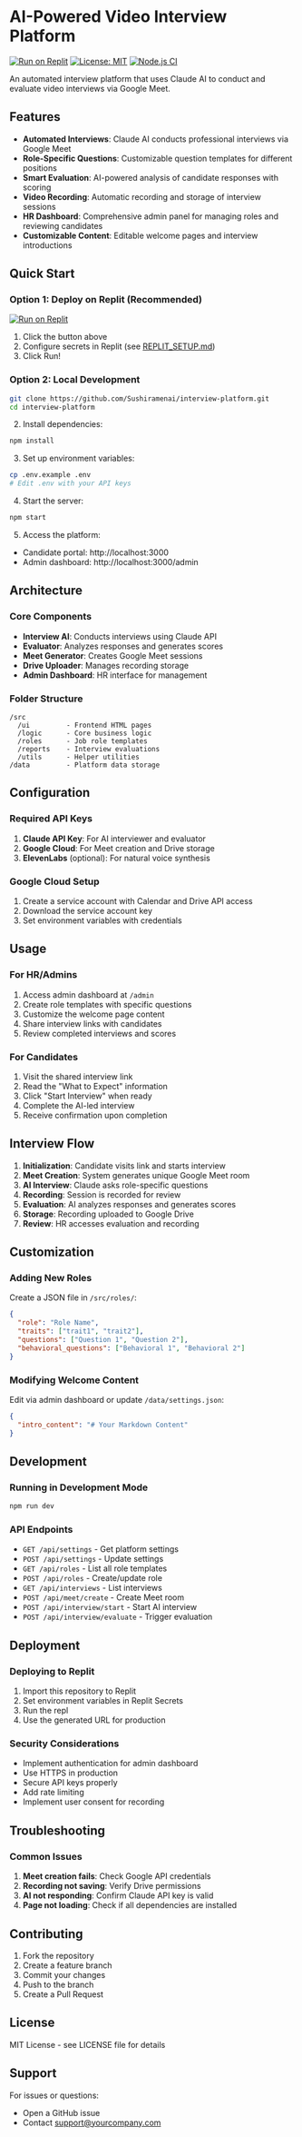 # AI-Powered Video Interview Platform

[![Run on Replit](https://replit.com/badge/github/Sushiramenai/interview-platform)](https://replit.com/new/github/Sushiramenai/interview-platform)
[![License: MIT](https://img.shields.io/badge/License-MIT-yellow.svg)](https://opensource.org/licenses/MIT)
[![Node.js CI](https://github.com/Sushiramenai/interview-platform/actions/workflows/test.yml/badge.svg)](https://github.com/Sushiramenai/interview-platform/actions/workflows/test.yml)

An automated interview platform that uses Claude AI to conduct and evaluate video interviews via Google Meet.

## Features

- **Automated Interviews**: Claude AI conducts professional interviews via Google Meet
- **Role-Specific Questions**: Customizable question templates for different positions
- **Smart Evaluation**: AI-powered analysis of candidate responses with scoring
- **Video Recording**: Automatic recording and storage of interview sessions
- **HR Dashboard**: Comprehensive admin panel for managing roles and reviewing candidates
- **Customizable Content**: Editable welcome pages and interview introductions

## Quick Start

### Option 1: Deploy on Replit (Recommended)
[![Run on Replit](https://replit.com/badge/github/Sushiramenai/interview-platform)](https://replit.com/new/github/Sushiramenai/interview-platform)

1. Click the button above
2. Configure secrets in Replit (see [REPLIT_SETUP.md](REPLIT_SETUP.md))
3. Click Run!

### Option 2: Local Development
```bash
git clone https://github.com/Sushiramenai/interview-platform.git
cd interview-platform
```

2. Install dependencies:
```bash
npm install
```

3. Set up environment variables:
```bash
cp .env.example .env
# Edit .env with your API keys
```

4. Start the server:
```bash
npm start
```

5. Access the platform:
- Candidate portal: http://localhost:3000
- Admin dashboard: http://localhost:3000/admin

## Architecture

### Core Components

- **Interview AI**: Conducts interviews using Claude API
- **Evaluator**: Analyzes responses and generates scores
- **Meet Generator**: Creates Google Meet sessions
- **Drive Uploader**: Manages recording storage
- **Admin Dashboard**: HR interface for management

### Folder Structure

```
/src
  /ui         - Frontend HTML pages
  /logic      - Core business logic
  /roles      - Job role templates
  /reports    - Interview evaluations
  /utils      - Helper utilities
/data         - Platform data storage
```

## Configuration

### Required API Keys

1. **Claude API Key**: For AI interviewer and evaluator
2. **Google Cloud**: For Meet creation and Drive storage
3. **ElevenLabs** (optional): For natural voice synthesis

### Google Cloud Setup

1. Create a service account with Calendar and Drive API access
2. Download the service account key
3. Set environment variables with credentials

## Usage

### For HR/Admins

1. Access admin dashboard at `/admin`
2. Create role templates with specific questions
3. Customize the welcome page content
4. Share interview links with candidates
5. Review completed interviews and scores

### For Candidates

1. Visit the shared interview link
2. Read the "What to Expect" information
3. Click "Start Interview" when ready
4. Complete the AI-led interview
5. Receive confirmation upon completion

## Interview Flow

1. **Initialization**: Candidate visits link and starts interview
2. **Meet Creation**: System generates unique Google Meet room
3. **AI Interview**: Claude asks role-specific questions
4. **Recording**: Session is recorded for review
5. **Evaluation**: AI analyzes responses and generates scores
6. **Storage**: Recording uploaded to Google Drive
7. **Review**: HR accesses evaluation and recording

## Customization

### Adding New Roles

Create a JSON file in `/src/roles/`:

```json
{
  "role": "Role Name",
  "traits": ["trait1", "trait2"],
  "questions": ["Question 1", "Question 2"],
  "behavioral_questions": ["Behavioral 1", "Behavioral 2"]
}
```

### Modifying Welcome Content

Edit via admin dashboard or update `/data/settings.json`:

```json
{
  "intro_content": "# Your Markdown Content"
}
```

## Development

### Running in Development Mode

```bash
npm run dev
```

### API Endpoints

- `GET /api/settings` - Get platform settings
- `POST /api/settings` - Update settings
- `GET /api/roles` - List all role templates
- `POST /api/roles` - Create/update role
- `GET /api/interviews` - List interviews
- `POST /api/meet/create` - Create Meet room
- `POST /api/interview/start` - Start AI interview
- `POST /api/interview/evaluate` - Trigger evaluation

## Deployment

### Deploying to Replit

1. Import this repository to Replit
2. Set environment variables in Replit Secrets
3. Run the repl
4. Use the generated URL for production

### Security Considerations

- Implement authentication for admin dashboard
- Use HTTPS in production
- Secure API keys properly
- Add rate limiting
- Implement user consent for recording

## Troubleshooting

### Common Issues

1. **Meet creation fails**: Check Google API credentials
2. **Recording not saving**: Verify Drive permissions
3. **AI not responding**: Confirm Claude API key is valid
4. **Page not loading**: Check if all dependencies are installed

## Contributing

1. Fork the repository
2. Create a feature branch
3. Commit your changes
4. Push to the branch
5. Create a Pull Request

## License

MIT License - see LICENSE file for details

## Support

For issues or questions:
- Open a GitHub issue
- Contact support@yourcompany.com